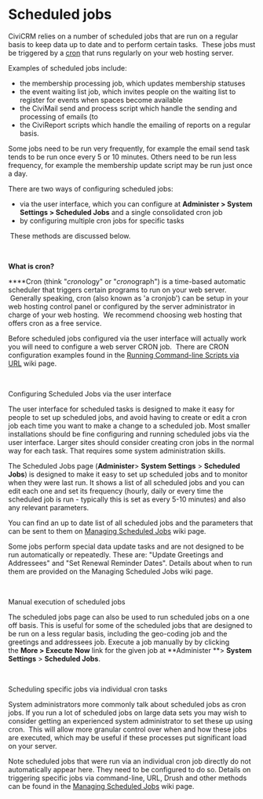 Scheduled jobs
==============

CiviCRM relies on a number of scheduled jobs that are run on a regular
basis to keep data up to date and to perform certain tasks.  These jobs
must be triggered by a [cron](http://en.wikipedia.org/wiki/Cron) that
runs regularly on your web hosting server.

Examples of scheduled jobs include:

-   the membership processing job, which updates membership statuses
-   the event waiting list job, which invites people on the waiting list
    to register for events when spaces become available
-   the CiviMail send and process script which handle the sending and
    processing of emails (to 
-   the CiviReport scripts which handle the emailing of reports on a
    regular basis.

Some jobs need to be run very frequently, for example the email send
task tends to be run once every 5 or 10 minutes. Others need to be run
less frequency, for example the membership update script may be run just
once a day.

There are two ways of configuring scheduled jobs:

-   via the user interface, which you can configure at **Administer >
    System Settings > Scheduled Jobs** and a single consolidated cron
    job
-   by configuring multiple cron jobs for specific tasks

 These methods are discussed below.

 

**What is cron?**

****Cron (think "*cron*ology" or "*cron*ograph") is a time-based
automatic scheduler that triggers certain programs to run on your web
server.  Generally speaking, cron (also known as 'a cronjob') can be
setup in your web hosting control panel or configured by the server
administrator in charge of your web hosting.  We recommend choosing web
hosting that offers cron as a free service.

Before scheduled jobs configured via the user interface will actually
work you will need to configure a web server CRON job.  There are CRON
configuration examples found in the [Running Command-line Scripts via
URL](http://wiki.civicrm.org/confluence/display/CRMDOC/Running+Command-line+Scripts+via+URL) wiki
page.

 

Configuring Scheduled Jobs via the user interface

The user interface for scheduled tasks is designed to make it easy for
people to set up scheduled jobs, and avoid having to create or edit a
cron job each time you want to make a change to a scheduled job. Most
smaller installations should be fine configuring and running scheduled
jobs via the user interface. Larger sites should consider creating cron
jobs in the normal way for each task. That requires some system
administration skills.

The Scheduled Jobs page (**Administer**> **System Settings** >
**Scheduled Jobs**) is designed to make it easy to set up scheduled jobs
and to monitor when they were last run. It shows a list of all scheduled
jobs and you can edit each one and set its frequency (hourly, daily or
every time the scheduled job is run - typically this is set as every
5-10 minutes) and also any relevant parameters.

You can find an up to date list of all scheduled jobs and the parameters
that can be sent to them on [Managing Scheduled
Jobs](http://wiki.civicrm.org/confluence/display/CRMDOC/Managing+Scheduled+Jobs)
wiki page.

Some jobs perform special data update tasks and are not designed to be
run automatically or repeatedly. These are: "Update Greetings and
Addressees" and "Set Renewal Reminder Dates". Details about when to run
them are provided on the Managing Scheduled Jobs wiki page.  

 

Manual execution of scheduled jobs

The scheduled jobs page can also be used to run scheduled jobs on a one
off basis. This is useful for some of the scheduled jobs that are
designed to be run on a less regular basis, including the geo-coding job
and the greetings and addressees job. Execute a job manually by by
clicking the **More > Execute** **Now** link for the given job
at **Administer **> **System Settings** > **Scheduled Jobs**. 

 

Scheduling specific jobs via individual cron tasks

System administrators more commonly talk about scheduled jobs as cron
jobs. If you run a lot of scheduled jobs on large data sets you may wish
to consider getting an experienced system administrator to set these up
using cron.  This will allow more granular control over when and how
these jobs are executed, which may be useful if these processes put
significant load on your server.

Note scheduled jobs that were run via an individual cron job directly do
not automatically appear here. They need to be configured to do so.
Details on triggering specific jobs via command-line, URL, Drush and
other methods can be found in the [Managing Scheduled
Jobs](http://wiki.civicrm.org/confluence/display/CRMDOC/Managing+Scheduled+Jobs)
wiki page.
